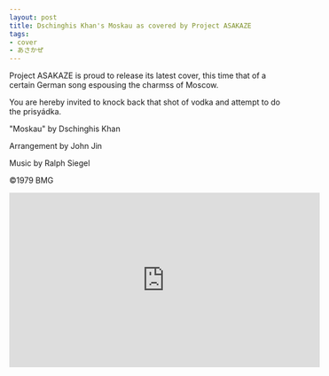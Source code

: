 ```yaml
---
layout: post
title: Dschinghis Khan's Moskau as covered by Project ASAKAZE
tags:
- cover
- あさかぜ
---
```

Project ASAKAZE is proud to release its latest cover, this time that of a certain German song espousing the charmss of Moscow.

You are hereby invited to knock back that shot of vodka and attempt to do the prisyádka.

"Moskau" by Dschinghis Khan

Arrangement by John Jin

Music by Ralph Siegel

©1979 BMG

<iframe width="560" height="315" src="https://www.youtube.com/embed/M0svLkTw-bk" frameborder="0" allow="autoplay; encrypted-media" allowfullscreen></iframe>

